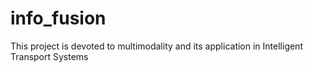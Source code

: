 # info_fusion
This project is devoted to multimodality and its application in Intelligent Transport Systems
